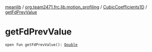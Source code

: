 [meanlib](../../index.md) / [org.team2471.frc.lib.motion_profiling](../index.md) / [CubicCoefficients1D](index.md) / [getFdPrevValue](./get-fd-prev-value.md)

# getFdPrevValue

`open fun getFdPrevValue(): `[`Double`](https://kotlinlang.org/api/latest/jvm/stdlib/kotlin/-double/index.html)